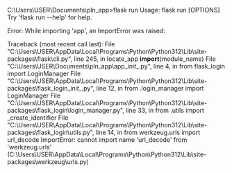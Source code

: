 C:\Users\USER\Documents\pln_app>flask run
Usage: flask run [OPTIONS]
Try 'flask run --help' for help.

Error: While importing 'app', an ImportError was raised:

Traceback (most recent call last):
  File "C:\Users\USER\AppData\Local\Programs\Python\Python312\Lib\site-packages\flask\cli.py", line 245, in locate_app
    __import__(module_name)
  File "C:\Users\USER\Documents\pln_app\app\__init__.py", line 4, in <module>
    from flask_login import LoginManager
  File "C:\Users\USER\AppData\Local\Programs\Python\Python312\Lib\site-packages\flask_login\__init__.py", line 12, in <module>
    from .login_manager import LoginManager
  File "C:\Users\USER\AppData\Local\Programs\Python\Python312\Lib\site-packages\flask_login\login_manager.py", line 33, in <module>
    from .utils import _create_identifier
  File "C:\Users\USER\AppData\Local\Programs\Python\Python312\Lib\site-packages\flask_login\utils.py", line 14, in <module>
    from werkzeug.urls import url_decode
ImportError: cannot import name 'url_decode' from 'werkzeug.urls' (C:\Users\USER\AppData\Local\Programs\Python\Python312\Lib\site-packages\werkzeug\urls.py)